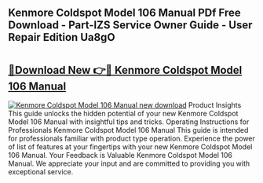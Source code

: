 ## Kenmore Coldspot Model 106 Manual PDf Free Download - Part-IZS Service Owner Guide - User Repair Edition Ua8gO

# <h2><a href="http://bc28070.oget.top/?id=Kenmore+Coldspot+Model+106+Manual">🔗Download New 👉🔴 Kenmore Coldspot Model 106 Manual</a></h2>

[![Kenmore Coldspot Model 106 Manual new download](https://i.imgur.com/5g1atiW.png)](http://bc28070.oget.top/?id=Kenmore+Coldspot+Model+106+Manual)
Product Insights This guide unlocks the hidden potential of your new Kenmore Coldspot Model 106 Manual with insightful tips and tricks. Operating Instructions for Professionals Kenmore Coldspot Model 106 Manual This guide is intended for professionals familiar with product type operation. Experience the power of list of features at your fingertips with your new Kenmore Coldspot Model 106 Manual. Your Feedback is Valuable Kenmore Coldspot Model 106 Manual. We appreciate your input and are committed to providing you with exceptional service.
